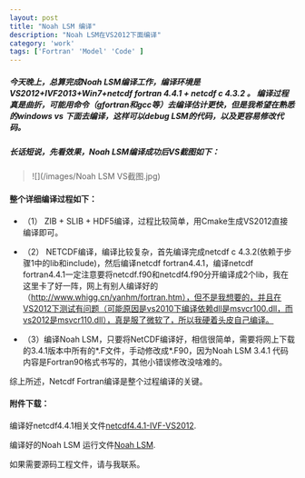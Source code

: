 ```yaml
---
layout: post
title: "Noah LSM 编译"
description: "Noah LSM在VS2012下面编译"
category: 'work'
tags: ['Fortran' 'Model' 'Code' ]
---
```


##### 今天晚上，总算完成Noah LSM编译工作，编译环境是VS2012+IVF2013+Win7+netcdf fortran 4.4.1 + netcdf c 4.3.2 。 编译过程真是曲折，可能用命令（gfortran和gcc等）去编译估计更快，但是我希望在熟悉的windows vs 下面去编译，这样可以debug LSM的代码，以及更容易修改代码。

<!--more-->

##### 长话短说，先看效果，Noah LSM编译成功后VS截图如下：

> ![](/images/Noah LSM VS截图.jpg)

#### 整个详细编译过程如下： ####

- （1） ZIB + SLIB + HDF5编译，过程比较简单，用Cmake生成VS2012直接编译即可。

- （2） NETCDF编译，编译比较复杂，首先编译完成netcdf c 4.3.2(依赖于步骤1中的lib和include)，然后编译netcdf fortran4.4.1，编译netcdf fortran4.4.1一定注意要将netcdf.f90和netcdf4.f90分开编译成2个lib，我在这里卡了好一阵，网上有别人编译好的（http://www.whigg.cn/yanhm/fortran.htm），但不是我想要的，并且在VS2012下测试有问题（可能原因是vs2010下编译依赖dll是msvcr100.dll，而vs2012是msvcr110.dll），真是服了微软了，所以我硬着头皮自己编译。 

-  （3）编译Noah LSM，只要将NetCDF编译好，相信很简单，需要将网上下载的3.4.1版本中所有的*.F文件，手动修改成*.F90，因为Noah LSM 3.4.1 代码内容是Fortran90格式书写的，其他小错误修改没啥难的。 

 综上所述，Netcdf Fortran编译是整个过程编译的关键。

#### 附件下载：

 编译好netcdf4.4.1相关文件[netcdf4.4.1-IVF-VS2012](/upload/netcdf4.4.1-IVF-VS2012.zip).

 编译好的Noah LSM 运行文件[Noah LSM](/upload/simple_driver.zip).

 如果需要源码工程文件，请与我联系。
  
   
     

   

